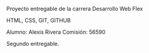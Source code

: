 Proyecto entregable de la carrera Desarrollo Web Flex

HTML, CSS, GIT, GITHUB

Alumno: Alexis Rivera
Comisión: 56590

Segundo entregable.